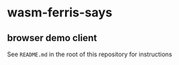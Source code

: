 # wasm-ferris-says

## browser demo client

See `README.md` in the root of this repository for instructions
